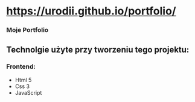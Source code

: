 # https://urodii.github.io/portfolio/
### Moje Portfolio
## Technolgie użyte przy tworzeniu tego projektu:
### Frontend:
- Html 5
- Css 3
- JavaScript
